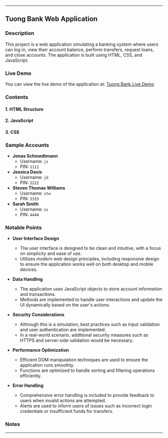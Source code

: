 
---

## Tuong Bank Web Application

### Description

This project is a web application simulating a banking system where users can log in, view their account balance, perform transfers, request loans, and close accounts. The application is built using HTML, CSS, and JavaScript.

### Live Demo

You can view the live demo of the application at: [Tuong Bank Live Demo](https://hoangtuong1102.github.io/tuong-bank-app/)

### Contents

#### 1. HTML Structure
#### 2. JavaScript
#### 3. CSS


### Sample Accounts

- **Jonas Schmedtmann**
  - Username: `js`
  - PIN: `1111`
- **Jessica Davis**
  - Username: `jd`
  - PIN: `2222`
- **Steven Thomas Williams**
  - Username: `stw`
  - PIN: `3333`
- **Sarah Smith**
  - Username: `ss`
  - PIN: `4444`

### Notable Points

- **User Interface Design**
  - The user interface is designed to be clean and intuitive, with a focus on simplicity and ease of use.
  - Utilizes modern web design principles, including responsive design to ensure the application works well on both desktop and mobile devices.

- **Data Handling**
  - The application uses JavaScript objects to store account information and transactions.
  - Methods are implemented to handle user interactions and update the UI dynamically based on the user's actions.

- **Security Considerations**
  - Although this is a simulation, best practices such as input validation and user authentication are implemented.
  - In a real-world scenario, additional security measures such as HTTPS and server-side validation would be necessary.

- **Performance Optimization**
  - Efficient DOM manipulation techniques are used to ensure the application runs smoothly.
  - Functions are optimized to handle sorting and filtering operations efficiently.

- **Error Handling**
  - Comprehensive error handling is included to provide feedback to users when invalid actions are attempted.
  - Alerts are used to inform users of issues such as incorrect login credentials or insufficient funds for transfers.

### Notes

---

